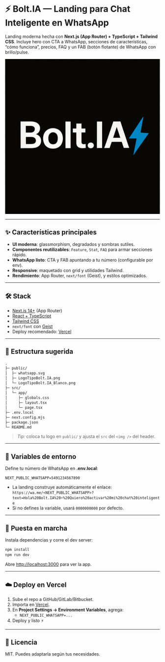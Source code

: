 # ⚡ Bolt.IA — Landing para Chat Inteligente en WhatsApp

Landing moderna hecha con **Next.js (App Router) + TypeScript + Tailwind CSS**.
Incluye hero con CTA a WhatsApp, secciones de características, “cómo funciona”, precios,
FAQ y un FAB (botón flotante) de WhatsApp con brillo/pulse.

![Bolt.IA](public/LogoTipoBolt.IA_main.png)

---

## ✨ Características principales

- **UI moderna**: glassmorphism, degradados y sombras sutiles.
- **Componentes reutilizables**: `Feature`, `Stat`, `FAQ` para armar secciones rápido.
- **WhatsApp listo**: CTA y FAB apuntando a tu número (configurable por env).
- **Responsive**: maquetado con grid y utilidades Tailwind.
- **Rendimiento**: App Router, `next/font` (Geist), y estilos optimizados.

---

## 🛠️ Stack

- [Next.js 14+](https://nextjs.org/) (App Router)
- [React + TypeScript](https://www.typescriptlang.org/)
- [Tailwind CSS](https://tailwindcss.com/)
- `next/font` con [Geist](https://vercel.com/font)
- Deploy recomendado: [Vercel](https://vercel.com/)

---

## 📁 Estructura sugerida

```
.
├─ public/
│  ├─ whatsapp.svg
│  ├─ LogoTipoBolt.IA.png           
│  └─ LogoTipoBolt.IA_Blanco.png    
├─ src/
│  └─ app/
│     ├─ globals.css
│     ├─ layout.tsx
│     └─ page.tsx                   
├─ .env.local                        
├─ next.config.mjs
├─ package.json
└─ README.md
```

> _Tip:_ coloca tu logo en `public/` y ajusta el `src` del `<img />` del header.

---

## 🔧 Variables de entorno

Define tu número de WhatsApp en **.env.local**:

```
NEXT_PUBLIC_WHATSAPP=5491234567890
```

- La landing construye automáticamente el enlace:
  `https://wa.me/<NEXT_PUBLIC_WHATSAPP>?text=Hola%20Bolt.IA%20⚡%20Quiero%20activar%20mi%20chat%20inteligente`
- Si no defines la variable, usará `0000000000` por defecto.

---

## 🚀 Puesta en marcha

Instala dependencias y corre el dev server:

```bash
npm install
npm run dev
```

Abre [http://localhost:3000](http://localhost:3000) para ver la app.

---

## ☁️ Deploy en Vercel

1. Sube el repo a GitHub/GitLab/Bitbucket.
2. Importa en [Vercel](https://vercel.com/new).
3. En **Project Settings → Environment Variables**, agrega:
   - `NEXT_PUBLIC_WHATSAPP=...`
4. Deploy y listo ⚡

---

## 📄 Licencia

MIT. Puedes adaptarla según tus necesidades.
